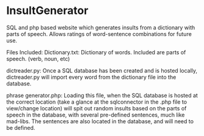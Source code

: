 InsultGenerator
===============

SQL and php based website which generates insults from a dictionary with parts of speech. Allows ratings of word-sentence combinations for future use.

Files Included: 
  Dictionary.txt: Dictionary of words. Included are parts of speech. (verb, noun, etc)  
  
  dictreader.py: Once a SQL database has been created and is hosted locally, dictreader.py will import every word from the 
                 dictionary file into the database.
  
  phrase generator.php: Loading this file, when the SQL database is hosted at the correct location (take a glance at the 
                        sqlconnector in the .php file to view/change location) will spit out random insults based on the parts of
                        speech in the database, with several pre-defined sentences, much like mad-libs. The sentences are also 
                        located in the database, and will need to be defined.
                  

                        
  
